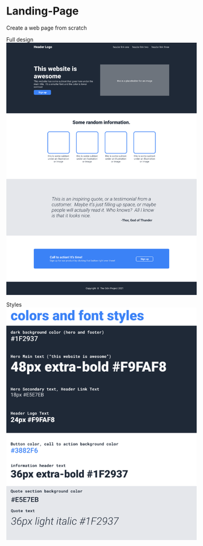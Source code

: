 # Landing-Page
Create a web page from scratch

Full design 
<img src="images/full_design.png">

Styles
<img src="images/color_fonts.png">


